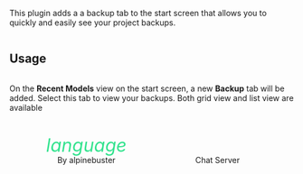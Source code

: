 <div id="about-page">
<style>
  #about-page {
    display: flex;
		flex-direction: column;
    flex-grow: 1;
  }
  #about-content {
    display: flex;
		flex-direction: column;
    flex-grow: 1;
  }
  #about-markdown-links {
    display: flex;
    justify-content: space-around;
    margin: 20px 20px 0;
  }
  #about-markdown-links > a {
    display: flex;
    flex-direction: column;
    align-items: center;
    gap: 5px;
    padding: 5px;
    text-decoration: none;
    flex-grow: 1;
    flex-basis: 0;
    color: var(--color-subtle_text);
    text-align: center;
  }
  #about-markdown-links > a:hover {
    background-color: var(--color-accent);
    color: var(--color-accent_text);
    border-radius: 4px;
  }
  #about-markdown-links > a > i {
    font-size: 32px;
    width: 100%;
    max-width: initial;
    height: 32px;
    text-align: center;
  }
  #about-markdown-links > a:hover > i {
    color: var(--color-accent_text) !important;
  }
  #about-markdown-links > a > p {
    flex: 1;
    display: flex;
    align-items: center;
    margin: 0;
  }
</style>


<div id="about-content">
  <p>This plugin adds a a backup tab to the start screen that allows you to quickly and easily see your project backups.</p>
  <h2>Usage</h2>
  <p>On the <b>Recent Models</b> view on the start screen, a new <b>Backup</b> tab will be added. Select this tab to view your backups. Both grid view and list view are available</p>
</div>
<div id="about-markdown-links">
  <a href="https://alpinebuster.top/">
    <i class="material-icons icon" style="color: #33E38E;">language</i>
    <p>By alpinebuster</p>
  </a>
  <a href="https://chat.alpinebuster.top/">
    <i class="fa_big icon fas fa-comment-dots" style="color: #727FFF;"></i>
    <p>Chat Server</p>
  </a>
</div>
</div>